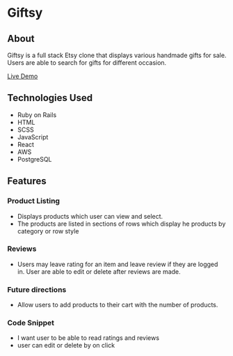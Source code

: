 # Giftsy


## About
Giftsy is a full stack Etsy clone that displays various handmade gifts for sale. Users are able to search for gifts for different occasion.

[Live Demo](http://https://giftsy.herokuapp.com/)

## Technologies Used

* Ruby on Rails
* HTML
* SCSS
* JavaScript
* React
* AWS
* PostgreSQL

## Features

### Product Listing

* Displays products which user can view and select.
* The products are listed in sections of rows which display he products by category or row style



### Reviews

* Users may leave rating for an item and leave review if they are logged in.  User are able to edit or delete after reviews are made.


### Future directions

* Allow users to add products to their cart with the number of products.


### Code Snippet
* I want user to be able to read ratings and reviews
* user can edit or delete by on click
```  
